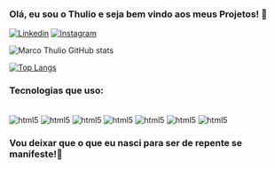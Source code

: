 ### Olá, eu sou o Thulio e seja bem vindo aos meus Projetos! 🚀

[![Linkedin](https://img.shields.io/badge/LinkedIn-0077B5?style=for-the-badge&logo=linkedin&logoColor=white)](https://www.linkedin.com/in/marco-thulio-835846269/)
[![Instagram](https://img.shields.io/badge/Instagram-E4405F?style=for-the-badge&logo=instagram&logoColor=white)](https://www.instagram.com/marco7thuliio/)

![Marco Thulio GitHub stats](https://github-readme-stats.vercel.app/api?username=MarcoThulio1207&show_icons=true&theme=tokyonight)

[![Top Langs](https://github-readme-stats.vercel.app/api/top-langs/?username=MarcoThulio1207&layout=donut)](https://github.com/anuraghazra/github-readme-stats)

### Tecnologias que uso:
<div style="display: inline_block"><br/>
<img align="center" alt="html5" src="https://img.shields.io/badge/Python-3776AB?style=for-the-badge&logo=python&logoColor=white"/>
<img align="center" alt="html5" src="https://img.shields.io/badge/Java-ED8B00?style=for-the-badge&logo=openjdk&logoColor=white"/>
<img align="center" alt="html5" src="https://img.shields.io/badge/CSS-239120?&style=for-the-badge&logo=css3&logoColor=white"/>
<img align="center" alt="html5" src="https://img.shields.io/badge/JavaScript-F7DF1E?style=for-the-badge&logo=javascript&logoColor=black"/>
<img align="center" alt="html5" src="https://img.shields.io/badge/TypeScript-007ACC?style=for-the-badge&logo=typescript&logoColor=white"/>
<img align="center" alt="html5" src="https://img.shields.io/badge/React-20232A?style=for-the-badge&logo=react&logoColor=61DAF"/>
<img align="center" alt="html5" src="https://img.shields.io/badge/React_Native-20232A?style=for-the-badge&logo=react&logoColor=61DAFB"/>


</div>

### Vou deixar que o que eu nasci para ser de repente se manifeste!🚀

